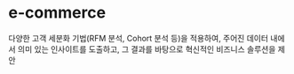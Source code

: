 # e-commerce
다양한 고객 세분화 기법(RFM 분석, Cohort 분석 등)을 적용하여, 주어진 데이터 내에서 의미 있는 인사이트를 도출하고, 그 결과를 바탕으로 혁신적인 비즈니스 솔루션을 제안
